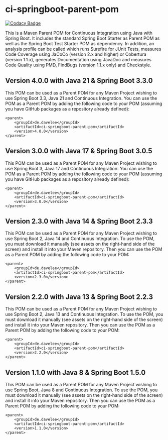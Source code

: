 # ci-springboot-parent-pom

[![Codacy Badge](https://api.codacy.com/project/badge/Grade/e0665e016519416b96b6741a52bb89ec)](https://app.codacy.com/manual/dave_33/ci-springboot-parent-pom?utm_source=github.com&utm_medium=referral&utm_content=daveajlee/ci-springboot-parent-pom&utm_campaign=Badge_Grade_Dashboard)

This is a Maven Parent POM for Continuous Integration using Java with Spring Boot. It includes the standard Spring Boot Starter as Parent POM as well as the Spring Boot Test Starter POM as dependency. In addition, an analysis profile can be called which runs Surefire for JUnit Tests, measures Code Coverage using JaCoCo (version 2.x and higher) or Cobertura (version 1.1.x), generates Documentation using JavaDoc and measures Code Quality using PMD, FindBugs (version 1.1.x only) and Checkstyle.

## Version 4.0.0 with Java 21 & Spring Boot 3.3.0
This POM can be used as a Parent POM for any Maven Project wishing to use Spring Boot 3.3, Java 21 and Continuous Integration. You can use the POM as a Parent POM by adding the following code to your POM (assuming you have GitHub packages as a repository already defined):

```
<parent>
	<groupId>de.davelee</groupId>
	<artifactId>ci-springboot-parent-pom</artifactId>
	<version>4.0.0</version>
</parent>
```

## Version 3.0.0 with Java 17 & Spring Boot 3.0.5
This POM can be used as a Parent POM for any Maven Project wishing to use Spring Boot 3, Java 17 and Continuous Integration. You can use the POM as a Parent POM by adding the following code to your POM (assuming you have GitHub packages as a repository already defined):

```
<parent>
	<groupId>de.davelee</groupId>
	<artifactId>ci-springboot-parent-pom</artifactId>
	<version>3.0.0</version>
</parent>
```

## Version 2.3.0 with Java 14 & Spring Boot 2.3.3
This POM can be used as a Parent POM for any Maven Project wishing to use Spring Boot 2, Java 14 and Continuous Integration. To use the POM, you must download it manually (see assets on the right-hand side of the screen) and install it into your Maven repository. Then you can use the POM as a Parent POM by adding the following code to your POM:

```
<parent>
	<groupId>de.davelee</groupId>
	<artifactId>ci-springboot-parent-pom</artifactId>
	<version>2.3.0</version>
</parent>
```

## Version 2.2.0 with Java 13 & Spring Boot 2.2.3
This POM can be used as a Parent POM for any Maven Project wishing to use Spring Boot 2, Java 13 and Continuous Integration. To use the POM, you must download it manually (see assets on the right-hand side of the screen) and install it into your Maven repository. Then you can use the POM as a Parent POM by adding the following code to your POM:

```
<parent>
	<groupId>de.davelee</groupId>
	<artifactId>ci-springboot-parent-pom</artifactId>
	<version>2.2.0</version>
</parent>
```

## Version 1.1.0 with Java 8 & Spring Boot 1.5.0
This POM can be used as a Parent POM for any Maven Project wishing to use Spring Boot, Java 8 and Continuous Integration. To use the POM, you must download it manually (see assets on the right-hand side of the screen) and install it into your Maven repository. Then you can use the POM as a Parent POM by adding the following code to your POM:

```
<parent>
	<groupId>de.davelee</groupId>
	<artifactId>ci-springboot-parent-pom</artifactId>
	<version>1.1.0</version>
</parent>
```
